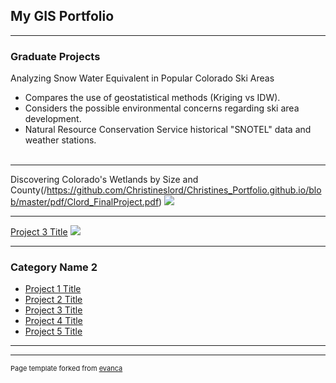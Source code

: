 ## My GIS Portfolio

---

### Graduate Projects 

Analyzing Snow Water Equivalent in Popular Colorado Ski Areas
- Compares the use of geostatistical methods (Kriging vs IDW).
- Considers the possible environmental concerns regarding ski area development.
- Natural Resource Conservation Service historical "SNOTEL" data and weather stations.
<br><br>


---
Discovering Colorado's Wetlands by Size and County(/https://github.com/Christineslord/Christines_Portfolio.github.io/blob/master/pdf/Clord_FinalProject.pdf)
<img src="images/dummy_thumbnail.jpg?raw=true"/>

---
[Project 3 Title](http://example.com/)
<img src="images/dummy_thumbnail.jpg?raw=true"/>

---

### Category Name 2

- [Project 1 Title](http://example.com/)
- [Project 2 Title](http://example.com/)
- [Project 3 Title](http://example.com/)
- [Project 4 Title](http://example.com/)
- [Project 5 Title](http://example.com/)

---




---
<p style="font-size:11px">Page template forked from <a href="https://github.com/evanca/quick-portfolio">evanca</a></p>
<!-- Remove above link if you don't want to attibute -->

